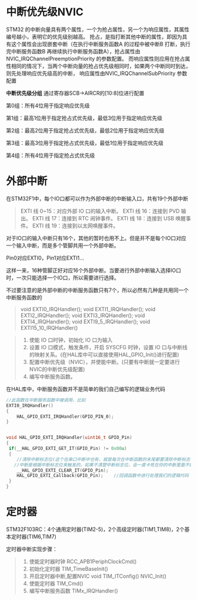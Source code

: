 ﻿# 中断优先级NVIC

STM32 的中断向量具有两个属性，一个为抢占属性，另一个为响应属性，其属性编号越小，表明它的优先级别越高。
抢占，是指打断其他中断的属性，即因为具有这个属性会出现嵌套中断（在执行中断服务函数A 的过程中被中断B 打断，执行完中断服务函数B 再继续执行中断服务函数A），抢占属性由NVIC_IRQChannelPreemptionPriority 的参数配置。
而响应属性则应用在抢占属性相同的情况下，当两个中断向量的抢占优先级相同时，如果两个中断同时到达， 则先处理响应优先级高的中断， 响应属性由NVIC_IRQChannelSubPriority 参数配置


**中断优先级分组**
通过寄存器SCB->AIRCR的[10:8]位进行配置

第0组：所有4位用于指定响应优先级

第1组：最高1位用于指定抢占式优先级，最低3位用于指定响应优先级

第2组：最高2位用于指定抢占式优先级，最低2位用于指定响应优先级

第3组：最高3位用于指定抢占式优先级，最低1位用于指定响应优先级

第4组：所有4位用于指定抢占式优先级


# 外部中断

在STM32F1中，每个IO口都可以作为外部中断的中断输入口，共有19个外部中断

>EXTI 线 0~15：对应外部 IO 口的输入中断。
EXTI 线 16：连接到 PVD 输出。
EXTI 线 17：连接到 RTC 闹钟事件。
EXTI 线 18：连接到 USB 唤醒事件。
EXTI 线 19：连接到以太网唤醒事件。

对于IO口的输入中断只有16个，其他的暂时也用不上。但是并不是每个IO口对应一个输入中断，而是多个管脚共用一个外部中断。

Pin0对应EXTI0，Pin1对应EXTI1...

这样一来，16种管脚正好对应16个外部中断。当要进行外部中断输入选择IO口时，一次只能选择一个IO口，所以需要进行选择。

不过要注意的是外部中断的中断服务函数只有7个，所以必然有几种是共用同一个中断服务函数的

>void EXTI0_IRQHandler();
void EXTI1_IRQHandler();
void EXTI2_IRQHandler();
void EXTI3_IRQHandler();
void EXTI4_IRQHandler();
void EXTI9_5_IRQHandler();
void EXTI15_10_IRQHandler()

> 1. 使能 IO 口时钟，初始化 IO 口为输入
> 2. 设置 IO 口模式，触发条件，开启 SYSCFG 时钟，设置 IO 口与中断线的映射关系。(在HAL库中可以直接使用HAL_GPIO_Init()进行配置)
> 3. 配置中断优先级（NVIC），并使能中断。(只要有中断就一定要进行NVIC的中断优先级配置)
> 4. 编写中断服务函数。

在HAL库中，中断服务函数并不是简单的我们自己编写的逻辑业务代码

```c
//此函数在中断服务函数中被调用，比如
EXTI0_IRQHandler()
{
	HAL_GPIO_EXTI_IRQHandler(GPIO_PIN_0);
}


void HAL_GPIO_EXTI_IRQHandler(uint16_t GPIO_Pin)
{
 if(__HAL_GPIO_EXTI_GET_IT(GPIO_Pin) != 0x00u)
 {
	//清除中断标志位(这个在串口中断中也有，就是每次在中断函数的末尾都要清除中断标志位)
   //中断是根据中断标志位来触发的，如果不清楚中断标志位，会一直卡死在你的中断里面不能跳出中断
 	__HAL_GPIO_EXTI_CLEAR_IT(GPIO_Pin); 
 	HAL_GPIO_EXTI_Callback(GPIO_Pin);    //回调函数中进行处理我们的逻辑代码
 }
}
```

# 定时器

STM32F103RC：4个通用定时器(TIM2-5)，2个高级定时器(TIM1,TIM8)，2个基本定时器(TIM6,TIM7)

定时器中断实现步骤：

> 1. 使能定时器时钟
RCC_APB1PeriphClockCmd()
> 2. 初始化定时器
TIM_TimeBaseInit()
> 3. 开启定时器中断,配置NVIC
void TIM_ITConfig()
NVIC_Init()
> 4. 使能定时器
TIM_Cmd()
> 5. 编写中断服务函数
TIMx_IRQHandler()
